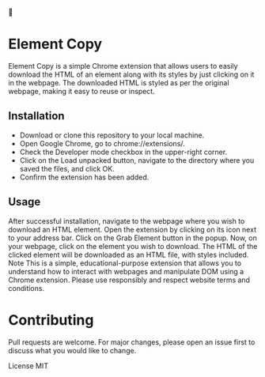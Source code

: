 🍴

# Element Copy

Element Copy is a simple Chrome extension that allows users to easily download the HTML of an element along with its styles by just clicking on it in the webpage. The downloaded HTML is styled as per the original webpage, making it easy to reuse or inspect.

## Installation

* Download or clone this repository to your local machine.
* Open Google Chrome, go to chrome://extensions/.
* Check the Developer mode checkbox in the upper-right corner.
* Click on the Load unpacked button, navigate to the directory where you saved the files, and click OK.
* Confirm the extension has been added.

## Usage

After successful installation, navigate to the webpage where you wish to download an HTML element.
Open the extension by clicking on its icon next to your address bar.
Click on the Grab Element button in the popup.
Now, on your webpage, click on the element you wish to download. The HTML of the clicked element will be downloaded as an HTML file, with styles included.
Note
This is a simple, educational-purpose extension that allows you to understand how to interact with webpages and manipulate DOM using a Chrome extension. Please use responsibly and respect website terms and conditions.

# Contributing

Pull requests are welcome. For major changes, please open an issue first to discuss what you would like to change.

License
MIT
